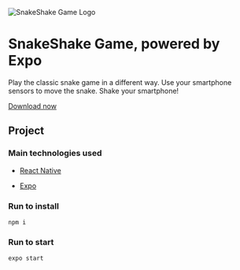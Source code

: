![SnakeShake Game Logo](https://i.imgur.com/J5CcVLm.png)

# SnakeShake Game, powered by Expo
Play the classic snake game in a different way. Use your smartphone sensors to move the snake. Shake your smartphone!

[Download now](https://play.google.com/store/apps/details?id=com.yabcompany.snakeshakegame)

## Project

### Main technologies used

- [React Native](https://reactnative.dev/docs/getting-started)

- [Expo](https://docs.expo.io/)
  
### Run to install

```
npm i
```

### Run to start
```
expo start
```

